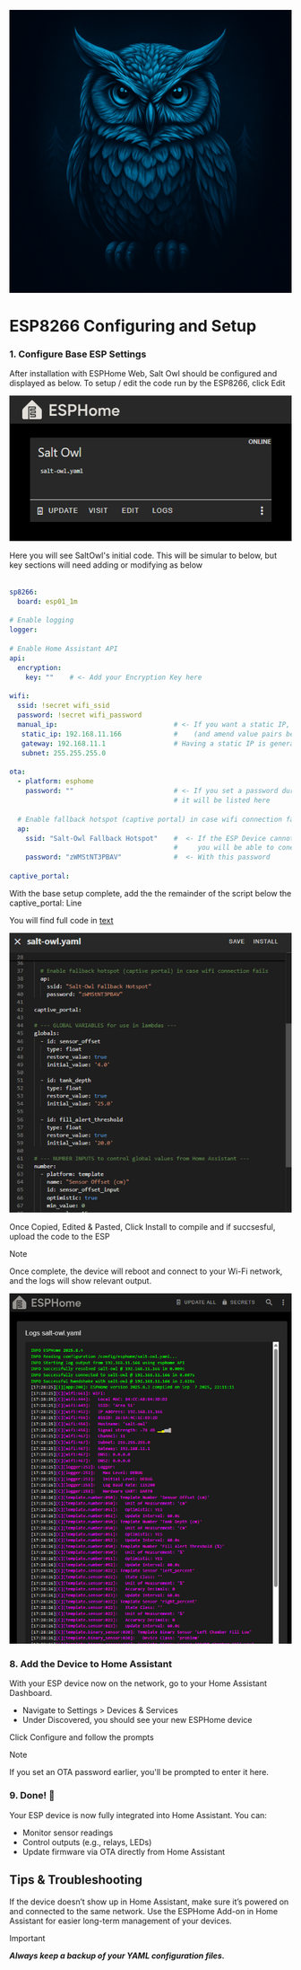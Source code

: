 ![Logo](images/F498E0E6-CF5C-4971-8338-FA385F59BA8C.png "Logo")

# ESP8266 Configuring and Setup

### 1. Configure Base ESP Settings
After installation with ESPHome Web, Salt Owl should be configured and displayed as below.   To setup / edit the code run by the ESP8266, click Edit

![SaltOwl Setup](../images/SA-Setup-1.png)

Here you will see SaltOwl's initial code.  This will be simular to below, but key sections will need adding or modifying as below

```yaml

sp8266:
  board: esp01_1m

# Enable logging
logger:

# Enable Home Assistant API
api:
  encryption:
    key: ""    # <- Add your Encryption Key here

wifi:
  ssid: !secret wifi_ssid
  password: !secret wifi_password
  manual_ip:                             # <- If you want a static IP, leave manual_ip 
   static_ip: 192.168.11.166             #    (and amend value pairs below to 'fit' your netowrk) 
   gateway: 192.168.11.1                 # Having a static IP is generally recommended!
   subnet: 255.255.255.0

ota:
  - platform: esphome
    password: ""                         # <- If you set a password during the setup process,
                                         # it will be listed here

  # Enable fallback hotspot (captive portal) in case wifi connection fails
  ap:
    ssid: "Salt-Owl Fallback Hotspot"    #  <- If the ESP Device cannot connecto to the configured Wifi, 
                                         #     you will be able to conenct to it via the Fallback Hotspot
    password: "zWMStNT3PBAV"             #  <- With this password

captive_portal:


```

With the base setup complete, add the the remainder of the script below the captive_portal: Line

You will find full code in [text](../salt-owl.yaml)

![SaltOwl Code ](../images/SA-Setup-2.png "SaltOwl Code")


Once Copied, Edited & Pasted, Click Install to compile and if succsesful, upload the code to the ESP

> [!Note]
Once complete, the device will reboot and connect to your Wi-Fi network, and the logs will show relevant output.

![alt text](../images/SA-Setup-3.png)

### 8. Add the Device to Home Assistant
   With your ESP device now on the network, go to your Home Assistant Dashboard.

* Navigate to Settings > Devices \& Services
* Under Discovered, you should see your new ESPHome device

Click Configure and follow the prompts


> [!Note]
If you set an OTA password earlier, you'll be prompted to enter it here.


### 9. Done! 🎉
   Your ESP device is now fully integrated into Home Assistant. You can:

* Monitor sensor readings
* Control outputs (e.g., relays, LEDs)
* Update firmware via OTA directly from Home Assistant


## Tips \& Troubleshooting
If the device doesn’t show up in Home Assistant, make sure it’s powered on and connected to the same network.
Use the ESPHome Add-on in Home Assistant for easier long-term management of your devices.


> [!Important]
***Always keep a backup of your YAML configuration files.***



